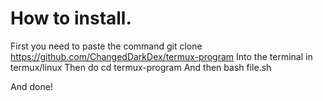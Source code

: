 # How to install.
First you need to paste the command
git clone https://github.com/ChangedDarkDex/termux-program
Into the terminal in termux/linux
Then do 
cd termux-program
And then
bash file.sh

And done!

